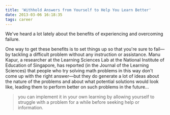 ```yaml
---
title: 'Withhold Answers from Yourself to Help You Learn Better'
date: 2013-03-06 16:18:35
tags: career
---
```


We've heard a lot lately about the benefits of experiencing and overcoming failure.

One way to get these benefits is to set things up so that you're sure to fail—by tackling a difficult problem without any instruction or assistance. Manu Kapur, a researcher at the Learning Sciences Lab at the National Institute of Education of Singapore, has reported (in the Journal of the Learning Sciences) that people who try solving math problems in this way don't come up with the right answer—but they do generate a lot of ideas about the nature of the problems and about what potential solutions would look like, leading them to perform better on such problems in the future... 

> you can implement it in your own learning by allowing yourself to struggle with a problem for a while before seeking help or information.
